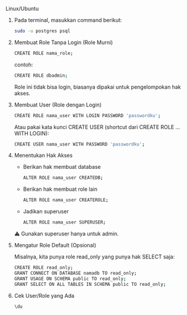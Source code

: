 Linux/Ubuntu
1. Pada terminal, masukkan command berikut:

    ```bash
    sudo -u postgres psql
    ```

2. Membuat Role Tanpa Login (Role Murni)
    
    ```bash
    CREATE ROLE nama_role;
    ```

    contoh:

    ```bash
    CREATE ROLE dbadmin;
    ```

    Role ini tidak bisa login, biasanya dipakai untuk pengelompokan hak akses.

3. Membuat User (Role dengan Login)

    ```bash
    CREATE ROLE nama_user WITH LOGIN PASSWORD 'passwordku';
    ```

    Atau pakai kata kunci CREATE USER (shortcut dari CREATE ROLE ... WITH LOGIN):

    ```bash
    CREATE USER nama_user WITH PASSWORD 'passwordku';
    ```

4. Menentukan Hak Akses
   - Berikan hak membuat database

        ```bash
        ALTER ROLE nama_user CREATEDB;
        ```

   - Berikan hak membuat role lain

        ```bash
        ALTER ROLE nama_user CREATEROLE;
        ```

   - Jadikan superuser

        ```bash
        ALTER ROLE nama_user SUPERUSER;
        ```
    
    ⚠️ Gunakan superuser hanya untuk admin.

5. Mengatur Role Default (Opsional)
    
    Misalnya, kita punya role read_only yang punya hak SELECT saja:

    ```bash
    CREATE ROLE read_only;
    GRANT CONNECT ON DATABASE namadb TO read_only;
    GRANT USAGE ON SCHEMA public TO read_only;
    GRANT SELECT ON ALL TABLES IN SCHEMA public TO read_only;
    ```

6. Cek User/Role yang Ada

    ```bash
    \du
    ```